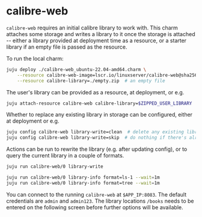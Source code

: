 # calibre-web

`calibre-web` requires an initial calibre library to work with. This charm attaches some storage and writes a library to it once the storage is attached -- either a library provided at deployment time as a resource, or a starter library if an empty file is passed as the resource.

To run the local charm:
```bash
juju deploy ./calibre-web_ubuntu-22.04-amd64.charm \
    --resource calibre-web-image=lscr.io/linuxserver/calibre-web@sha256:b9082211440a374e2d30450135c1ce22b2d8239e1c6185443f1bf51b85a2f5c1 \
    --resource calibre-library=./empty.zip  # an empty file
```

The user's library can be provided as a resource, at deployment, or e.g.
```bash
juju attach-resource calibre-web calibre-library=$ZIPPED_USER_LIBRARY
```

Whether to replace any existing library in storage can be configured, either at deployment or e.g.
```bash
juju config calibre-web library-write=clean  # delete any existing library first
juju config calibre-web library-write=skip  # do nothing if there's already a library
```

Actions can be run to rewrite the library (e.g. after updating config), or to query the current library in a couple of formats.
```bash
juju run calibre-web/0 library-write

juju run calibre-web/0 library-info format=ls-1 --wait=1m
juju run calibre-web/0 library-info format=tree --wait=1m
```

You can connect to the running `calibre-web` at `$APP_IP:8083`. The default credentials are `admin` and `admin123`. The library locations `/books` needs to be entered on the following screen before further options will be available.
